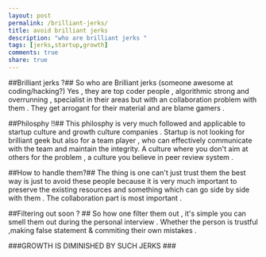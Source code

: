```yaml
---
layout: post
permalink: /brilliant-jerks/
title: avoid brilliant jerks
description: "who are brilliant jerks "
tags: [jerks,startup,growth]
comments: true
share: true
---
```


##Brilliant jerks ?##
So who are Brilliant jerks (someone awesome at coding/hacking?)
Yes , they are top coder people , algorithmic strong and overrunning , specialist in their areas but with an collaboration problem with them . They get arrogant for their material and are blame gamers .

##Philosphy !!##
This philosphy is very much followed and applicable to startup culture and growth culture companies . Startup is  not looking for brilliant geek but also for a team player , who can effectively communicate with the team and maintain the integrity. A culture where you don't aim at others for the problem , a culture you believe in peer review system .

##How to handle them?##
The thing is one can't just trust them the best way is just to avoid these people because it is very much important to preserve the existing resources and something which can go side by side with them . The collaboration part is most important . 

##Filtering out soon ? ##
So how one filter them out , it's simple you can smell them out during the personal interview . Whether the person is trustful ,making false statement & commiting their own mistakes .

###GROWTH IS DIMINISHED BY SUCH JERKS ###
